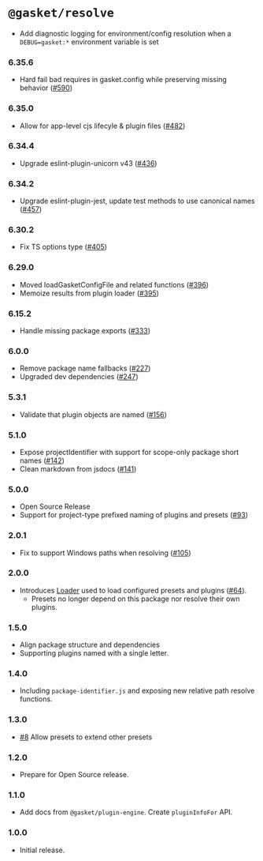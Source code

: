 # `@gasket/resolve`

- Add diagnostic logging for environment/config resolution when a `DEBUG=gasket:*` environment variable is set

### 6.35.6

- Hard fail bad requires in gasket.config while preserving missing behavior ([#590])

### 6.35.0

- Allow for app-level cjs lifecyle & plugin files ([#482])

### 6.34.4

- Upgrade eslint-plugin-unicorn v43 ([#436])

### 6.34.2

- Upgrade eslint-plugin-jest, update test methods to use canonical names ([#457])

### 6.30.2

- Fix TS options type ([#405])

### 6.29.0

- Moved loadGasketConfigFile and related functions ([#396])
- Memoize results from plugin loader ([#395])

### 6.15.2

- Handle missing package exports ([#333])

### 6.0.0

- Remove package name fallbacks ([#227])
- Upgraded dev dependencies ([#247])

### 5.3.1

- Validate that plugin objects are named ([#156])

### 5.1.0

- Expose projectIdentifier with support for scope-only package short names ([#142])
- Clean markdown from jsdocs ([#141])

### 5.0.0

- Open Source Release
- Support for project-type prefixed naming of plugins and presets ([#93])

### 2.0.1

- Fix to support Windows paths when resolving ([#105])


### 2.0.0

- Introduces [Loader] used to load configured presets and plugins ([#64]).
  - Presets no longer depend on this package nor resolve their own plugins.

### 1.5.0

- Align package structure and dependencies
- Supporting plugins named with a single letter.

### 1.4.0

- Including `package-identifier.js` and exposing new relative path resolve functions.

### 1.3.0

- [#8] Allow presets to extend other presets

### 1.2.0

- Prepare for Open Source release.

### 1.1.0

- Add docs from `@gasket/plugin-engine`. Create `pluginInfoFor` API.

### 1.0.0

- Initial release.


[#8]: https://github.com/godaddy/gasket/pull/8
[#64]: https://github.com/godaddy/gasket/pull/64
[#93]: https://github.com/godaddy/gasket/pull/93
[#105]: https://github.com/godaddy/gasket/pull/105
[#141]: https://github.com/godaddy/gasket/pull/141
[#142]: https://github.com/godaddy/gasket/pull/142
[#156]: https://github.com/godaddy/gasket/pull/156
[#227]: https://github.com/godaddy/gasket/pull/227
[#247]: https://github.com/godaddy/gasket/pull/247
[#333]: https://github.com/godaddy/gasket/pull/333
[#395]: https://github.com/godaddy/gasket/pull/395
[#396]: https://github.com/godaddy/gasket/pull/396
[#405]: https://github.com/godaddy/gasket/pull/405
[#436]: https://github.com/godaddy/gasket/pull/436
[#457]: https://github.com/godaddy/gasket/pull/457
[#482]: https://github.com/godaddy/gasket/pull/482
[#590]: https://github.com/godaddy/gasket/pull/590

[Loader]:/packages/gasket-resolve/docs/api.md#loader
